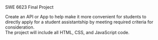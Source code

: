 SWE 6623 Final Project

Create an API or App to help make it more convenient for students to directly apply for a student assistantship by meeting required criteria for consideration.  
The project will include all HTML, CSS, and JavaScript code.
